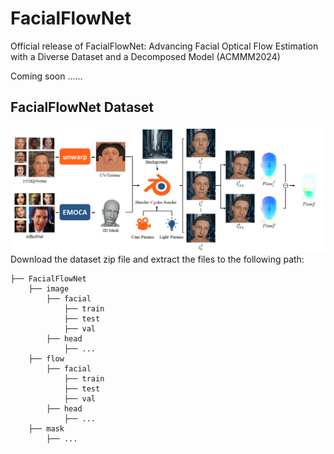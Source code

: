 # FacialFlowNet
Official release of FacialFlowNet: Advancing Facial Optical Flow Estimation with a Diverse Dataset and a Decomposed Model (ACMMM2024)


Coming soon ......

## FacialFlowNet Dataset
![FlowPipeline](./assets/flowpipeline.png)
Download the dataset zip file and extract the files to the following path:
```Shell
├── FacialFlowNet
    ├── image
        ├── facial
            ├── train 
            ├── test 
            ├── val
        ├── head
            ├── ...
    ├── flow
        ├── facial
            ├── train 
            ├── test 
            ├── val
        ├── head
            ├── ...
    ├── mask
        ├── ...
```